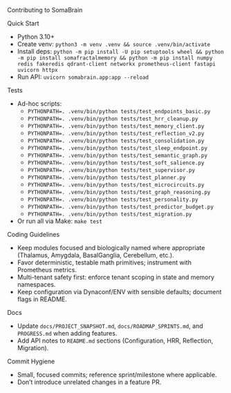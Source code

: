 Contributing to SomaBrain

Quick Start
- Python 3.10+
- Create venv: `python3 -m venv .venv && source .venv/bin/activate`
- Install deps: `python -m pip install -U pip setuptools wheel && python -m pip install somafractalmemory && python -m pip install numpy redis fakeredis qdrant-client networkx prometheus-client fastapi uvicorn httpx`
- Run API: `uvicorn somabrain.app:app --reload`

Tests
- Ad-hoc scripts:
  - `PYTHONPATH=. .venv/bin/python tests/test_endpoints_basic.py`
  - `PYTHONPATH=. .venv/bin/python tests/test_hrr_cleanup.py`
  - `PYTHONPATH=. .venv/bin/python tests/test_memory_client.py`
  - `PYTHONPATH=. .venv/bin/python tests/test_reflection_v2.py`
  - `PYTHONPATH=. .venv/bin/python tests/test_consolidation.py`
  - `PYTHONPATH=. .venv/bin/python tests/test_sleep_endpoint.py`
  - `PYTHONPATH=. .venv/bin/python tests/test_semantic_graph.py`
  - `PYTHONPATH=. .venv/bin/python tests/test_soft_salience.py`
  - `PYTHONPATH=. .venv/bin/python tests/test_supervisor.py`
  - `PYTHONPATH=. .venv/bin/python tests/test_planner.py`
  - `PYTHONPATH=. .venv/bin/python tests/test_microcircuits.py`
  - `PYTHONPATH=. .venv/bin/python tests/test_graph_reasoning.py`
  - `PYTHONPATH=. .venv/bin/python tests/test_personality.py`
  - `PYTHONPATH=. .venv/bin/python tests/test_predictor_budget.py`
  - `PYTHONPATH=. .venv/bin/python tests/test_migration.py`
- Or run all via Make: `make test`

Coding Guidelines
- Keep modules focused and biologically named where appropriate (Thalamus, Amygdala, BasalGanglia, Cerebellum, etc.).
- Favor deterministic, testable math primitives; instrument with Prometheus metrics.
- Multi-tenant safety first: enforce tenant scoping in state and memory namespaces.
- Keep configuration via Dynaconf/ENV with sensible defaults; document flags in README.

Docs
- Update `docs/PROJECT_SNAPSHOT.md`, `docs/ROADMAP_SPRINTS.md`, and `PROGRESS.md` when adding features.
- Add API notes to `README.md` sections (Configuration, HRR, Reflection, Migration).

Commit Hygiene
- Small, focused commits; reference sprint/milestone where applicable.
- Don’t introduce unrelated changes in a feature PR.
